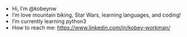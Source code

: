 - Hi, I’m @kobeynw
- I’m love mountain biking, Star Wars, learning languages, and coding!
- I’m currently learning python3
- How to reach me: https://www.linkedin.com/in/kobey-workman/
